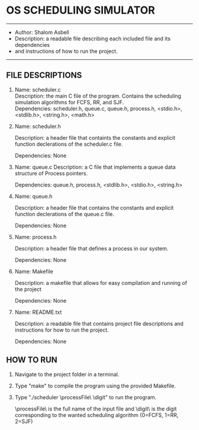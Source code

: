# OS SCHEDULING SIMULATOR

 *******************************************************************************************************
 * Author: Shalom Asbell                                                                            
 * Description: a readable file describing each included file and its dependencies                     
 * and instructions of how to run the project.                                                         
 *******************************************************************************************************

## FILE DESCRIPTIONS
                                                                                                            
1. Name: scheduler.c                                                                                       
    Description: the main C file of the program. Contains the scheduling simulation algorithms for FCFS,
    RR, and SJF.                                                                               
    Dependencies: scheduler.h, queue.c, queue.h, process.h, <stdio.h>, <stdlib.h>, <string.h>, <math.h> 

2. Name: scheduler.h
   
   Description: a header file that containts the constants and explicit function declerations of the scheduler.c file.
   
   Dependencies: None
    
4. Name: queue.c
    Description: a C file that implements a queue data structure of Process pointers.
   
    Dependencies: queue.h, process.h, <stdlib.h>, <stdio.h>, <string.h>

6. Name: queue.h
  
   Description: a header file that contains the constants and explicit function declerations of the
   queue.c file.

   Dependencies: None

9. Name: process.h

   Description: a header file that defines a process in our system.

   Dependencies: None

6. Name: Makefile

   Description: a makefile that allows for easy compilation and running of the project

   Dependencies: None

8. Name: README.txt

   Description: a readable file that contains project file descriptions and instructions for how to run
   the project.

   Dependencies: None

## HOW TO RUN

1. Navigate to the project folder in a terminal.
2. Type "make" to compile the program using the provided Makefile.
3. Type "./scheduler \processFile\ \digit\" to run the program.
    
    \processFile\ is the full name of the input file
    and \digit\ is the digit corresponding to the wanted scheduling algorithm
    (0=FCFS, 1=RR, 2=SJF)
